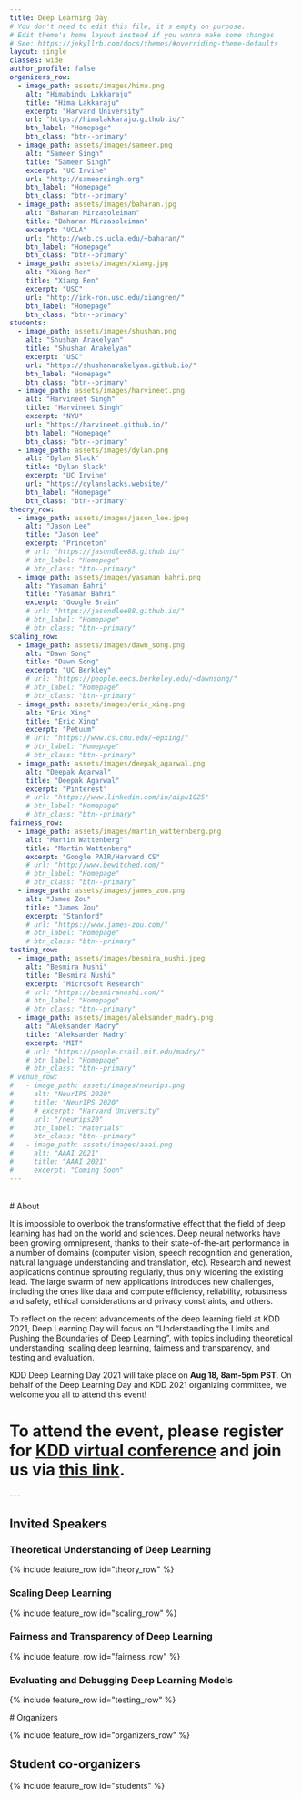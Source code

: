 ```yaml
---
title: Deep Learning Day
# You don't need to edit this file, it's empty on purpose.
# Edit theme's home layout instead if you wanna make some changes
# See: https://jekyllrb.com/docs/themes/#overriding-theme-defaults
layout: single
classes: wide
author_profile: false
organizers_row:
  - image_path: assets/images/hima.png
    alt: "Himabindu Lakkaraju"
    title: "Hima Lakkaraju"
    excerpt: "Harvard University"
    url: "https://himalakkaraju.github.io/"
    btn_label: "Homepage"
    btn_class: "btn--primary"
  - image_path: assets/images/sameer.png
    alt: "Sameer Singh"
    title: "Sameer Singh"
    excerpt: "UC Irvine"
    url: "http://sameersingh.org"
    btn_label: "Homepage"
    btn_class: "btn--primary"
  - image_path: assets/images/baharan.jpg
    alt: "Baharan Mirzasoleiman"
    title: "Baharan Mirzasoleiman"
    excerpt: "UCLA"
    url: "http://web.cs.ucla.edu/~baharan/"
    btn_label: "Homepage"
    btn_class: "btn--primary"
  - image_path: assets/images/xiang.jpg
    alt: "Xiang Ren"
    title: "Xiang Ren"
    excerpt: "USC"
    url: "http://ink-ron.usc.edu/xiangren/"
    btn_label: "Homepage"
    btn_class: "btn--primary"
students:
  - image_path: assets/images/shushan.png
    alt: "Shushan Arakelyan"
    title: "Shushan Arakelyan"
    excerpt: "USC"
    url: "https://shushanarakelyan.github.io/"
    btn_label: "Homepage"
    btn_class: "btn--primary"
  - image_path: assets/images/harvineet.png
    alt: "Harvineet Singh"
    title: "Harvineet Singh"
    excerpt: "NYU"
    url: "https://harvineet.github.io/"
    btn_label: "Homepage"
    btn_class: "btn--primary"
  - image_path: assets/images/dylan.png
    alt: "Dylan Slack"
    title: "Dylan Slack"
    excerpt: "UC Irvine"
    url: "https://dylanslacks.website/"
    btn_label: "Homepage"
    btn_class: "btn--primary"
theory_row:
  - image_path: assets/images/jason_lee.jpeg
    alt: "Jason Lee"
    title: "Jason Lee"
    excerpt: "Princeton"
    # url: "https://jasondlee88.github.io/"
    # btn_label: "Homepage"
    # btn_class: "btn--primary"
  - image_path: assets/images/yasaman_bahri.png
    alt: "Yasaman Bahri"
    title: "Yasaman Bahri"
    excerpt: "Google Brain"
    # url: "https://jasondlee88.github.io/"
    # btn_label: "Homepage"
    # btn_class: "btn--primary"
scaling_row:
  - image_path: assets/images/dawn_song.png
    alt: "Dawn Song"
    title: "Dawn Song"
    excerpt: "UC Berkley"
    # url: "https://people.eecs.berkeley.edu/~dawnsong/"
    # btn_label: "Homepage"
    # btn_class: "btn--primary"
  - image_path: assets/images/eric_xing.png
    alt: "Eric Xing"
    title: "Eric Xing"
    excerpt: "Petuum"
    # url: "https://www.cs.cmu.edu/~epxing/"
    # btn_label: "Homepage"
    # btn_class: "btn--primary"
  - image_path: assets/images/deepak_agarwal.png
    alt: "Deepak Agarwal"
    title: "Deepak Agarwal"
    excerpt: "Pinterest"
    # url: "https://www.linkedin.com/in/dipu1025"
    # btn_label: "Homepage"
    # btn_class: "btn--primary"
fairness_row:
  - image_path: assets/images/martin_watternberg.png
    alt: "Martin Wattenberg"
    title: "Martin Wattenberg"
    excerpt: "Google PAIR/Harvard CS"
    # url: "http://www.bewitched.com/"
    # btn_label: "Homepage"
    # btn_class: "btn--primary"
  - image_path: assets/images/james_zou.png
    alt: "James Zou"
    title: "James Zou"
    excerpt: "Stanford"
    # url: "https://www.james-zou.com/"
    # btn_label: "Homepage"
    # btn_class: "btn--primary"
testing_row:
  - image_path: assets/images/besmira_nushi.jpeg
    alt: "Besmira Nushi"
    title: "Besmira Nushi"
    excerpt: "Microsoft Research"
    # url: "https://besmiranushi.com/"
    # btn_label: "Homepage"
    # btn_class: "btn--primary"
  - image_path: assets/images/aleksander_madry.png
    alt: "Aleksander Madry"
    title: "Aleksander Madry"
    excerpt: "MIT"
    # url: "https://people.csail.mit.edu/madry/"
    # btn_label: "Homepage"
    # btn_class: "btn--primary"
# venue_row:
#   - image_path: assets/images/neurips.png
#     alt: "NeurIPS 2020"
#     title: "NeurIPS 2020"
#     # excerpt: "Harvard University"
#     url: "/neurips20"
#     btn_label: "Materials"
#     btn_class: "btn--primary"
#   - image_path: assets/images/aaai.png
#     alt: "AAAI 2021"
#     title: "AAAI 2021"
#     excerpt: "Coming Soon"
---
```

<br/>
# About

It is impossible to overlook the transformative effect that the field of deep learning has had on the world and sciences. Deep neural networks have been growing omnipresent, thanks to their state-of-the-art performance in a number of domains (computer vision, speech recognition and generation, natural language understanding and translation, etc). Research and newest applications continue sprouting regularly, thus only widening the existing lead. The large swarm of new applications introduces new challenges, including the ones like data and compute efficiency, reliability, robustness and safety, ethical considerations and privacy constraints, and others. 

To reflect on the recent advancements of the deep learning field at KDD 2021, Deep Learning Day will focus on “Understanding the Limits and Pushing the Boundaries of Deep Learning”, with topics including theoretical understanding, scaling deep learning, fairness and transparency, and testing and evaluation.

KDD Deep Learning Day 2021 will take place on **Aug 18, 8am-5pm PST**. On behalf of the Deep Learning Day and KDD 2021 organizing committee, we welcome you all to attend this event!

# To attend the event, please register for [KDD virtual conference](https://kdd.org/kdd2021/attending) and join us via [this link](https://virtual.2021.kdd.org/Deep_Learning_Day.html).


<!-- #Call

We plan to solicit short paper submissions for “deep learning critique” from the community, which aims to better understand and to improve all stages of the research process in deep learning. Accepted papers will be given a 15-min slot for contributed talk on the DL day. We invite you to refer to an earlier effort to register trends and debates, analyze bad practices and inventorize open problems at “Critiquing and Correcting Trends in Machine Learning 2018” Workshop: https://ml-critique-correct.github.io/.
 -->


<section class="speakers" markdown="1">
---

# Invited Speakers

### Theoretical Understanding of Deep Learning

{% include feature_row id="theory_row" %}

### Scaling Deep Learning

{% include feature_row id="scaling_row" %}

### Fairness and Transparency of Deep Learning

{% include feature_row id="fairness_row" %}

### Evaluating and Debugging Deep Learning Models

{% include feature_row id="testing_row" %}

</section>

<section class="organizers" markdown="1">
# Organizers

{% include feature_row id="organizers_row" %}

## Student co-organizers

{% include feature_row id="students" %}

</section>

<!-- # Tutorials

{% include feature_row id="venue_row" %} -->

<!-- <h3 class="archive__subtitle">{{ site.data.ui-text[site.locale].recent_posts | default: "Recent Posts" }}</h3> -->

<!-- {% if paginator %}
  {% assign posts = paginator.posts %}
{% else %}
  {% assign posts = site.posts %}
{% endif %}

{% for post in posts %}
  {% include archive-single.html %}
{% endfor %}

{% include paginator.html %} -->
